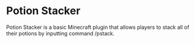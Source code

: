 # Potion Stacker

Potion Stacker is a basic Minecraft plugin that allows players to stack all of their potions by inputting command /pstack.
